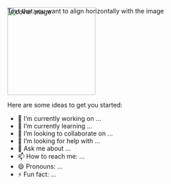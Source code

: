 <div style="display: flex; align-items:left;">
    <img src="https://holisitclearning.com/static/media/Front-end_Developer.8e8fc63a21e6eaa925b4.gif" alt="cover image" width="200">
    <span style="display: flex; align-items:left; position:absolute;">Text that you want to align horizontally with the image</span>
</div>

Here are some ideas to get you started:

- 🔭 I’m currently working on ...
- 🌱 I’m currently learning ...
- 👯 I’m looking to collaborate on ...
- 🤔 I’m looking for help with ...
- 💬 Ask me about ...
- 📫 How to reach me: ...
- 😄 Pronouns: ...
- ⚡ Fun fact: ...


